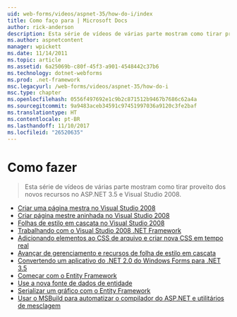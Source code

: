 ```yaml
---
uid: web-forms/videos/aspnet-35/how-do-i/index
title: Como faço para | Microsoft Docs
author: rick-anderson
description: Esta série de vídeos de várias parte mostram como tirar proveito dos novos recursos no ASP.NET 3.5 e Visual Studio 2008.
ms.author: aspnetcontent
manager: wpickett
ms.date: 11/14/2011
ms.topic: article
ms.assetid: 6a25069b-c80f-45f3-a901-4548442c37b6
ms.technology: dotnet-webforms
ms.prod: .net-framework
msc.legacyurl: /web-forms/videos/aspnet-35/how-do-i
msc.type: chapter
ms.openlocfilehash: 0556f497692e1c9b2c871512b9467b7686c62a4a
ms.sourcegitcommit: 9a9483aceb34591c97451997036a9120c3fe2baf
ms.translationtype: HT
ms.contentlocale: pt-BR
ms.lasthandoff: 11/10/2017
ms.locfileid: "26520635"
---
```

<a name="how-do-i"></a>Como fazer
====================
> Esta série de vídeos de várias parte mostram como tirar proveito dos novos recursos no ASP.NET 3.5 e Visual Studio 2008.


- [Criar uma página mestra no Visual Studio 2008](how-do-i-create-a-master-page-in-visual-studio-2008.md)
- [Criar página mestre aninhada no Visual Studio 2008](how-do-i-create-nested-master-page-in-visual-studio-2008.md)
- [Folhas de estilo em cascata no Visual Studio 2008](how-do-i-cascading-style-sheets-in-visual-studio-2008.md)
- [Trabalhando com o Visual Studio 2008 .NET Framework](how-do-i-working-with-visual-studio-2008-net-framework.md)
- [Adicionando elementos ao CSS de arquivo e criar nova CSS em tempo real](how-do-i-adding-elements-to-a-css-file-and-create-new-css-on-the-fly.md)
- [Avançar de gerenciamento e recursos de folha de estilo em cascata](how-do-i-advance-cascading-style-sheet-features-and-management.md)
- [Convertendo um aplicativo do .NET 2.0 do Windows Forms para .NET 3.5](how-do-i-converting-a-net-20-windows-forms-application-to-net-35.md)
- [Começar com o Entity Framework](how-do-i-get-started-with-the-entity-framework.md)
- [Use a nova fonte de dados de entidade](how-do-i-use-the-new-entity-data-source.md)
- [Serializar um gráfico com o Entity Framework](how-do-i-serialize-a-graph-with-the-entity-framework.md)
- [Usar o MSBuild para automatizar o compilador do ASP.NET e utilitários de mesclagem](how-do-i-use-msbuild-to-automate-the-aspnet-compiler-and-merge-utilities.md)

